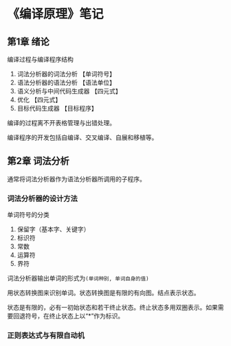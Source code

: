 # 《编译原理》笔记

## 第1章 绪论

编译过程与编译程序结构

1. 词法分析器的词法分析 【单词符号】
2. 语法分析器的语法分析 【语法单位】
3. 语义分析与中间代码生成器 【四元式】
4. 优化 【四元式】
5. 目标代码生成器 【目标程序】

编译的过程离不开表格管理与出错处理。

编译程序的开发包括自编译、交叉编译、自展和移植等。

## 第2章 词法分析

通常将词法分析器作为语法分析器所调用的子程序。

### 词法分析器的设计方法

单词符号的分类

1. 保留字（基本字、关键字）
2. 标识符
3. 常数
4. 运算符
5. 界符

词法分析器输出单词的形式为`(单词种别, 单词自身的值)`

用状态转换图来识别单词。状态转换图是有限的有向图。结点表示状态。

状态是有限的，必有一初始状态和若干终止状态。终止状态多用双圈表示。如果需要回退符号，在终止状态上以“*”作为标识。

### 正则表达式与有限自动机
